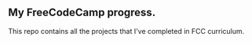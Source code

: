 ## My FreeCodeCamp progress.

This repo contains all the projects that I've completed in FCC curriculum.